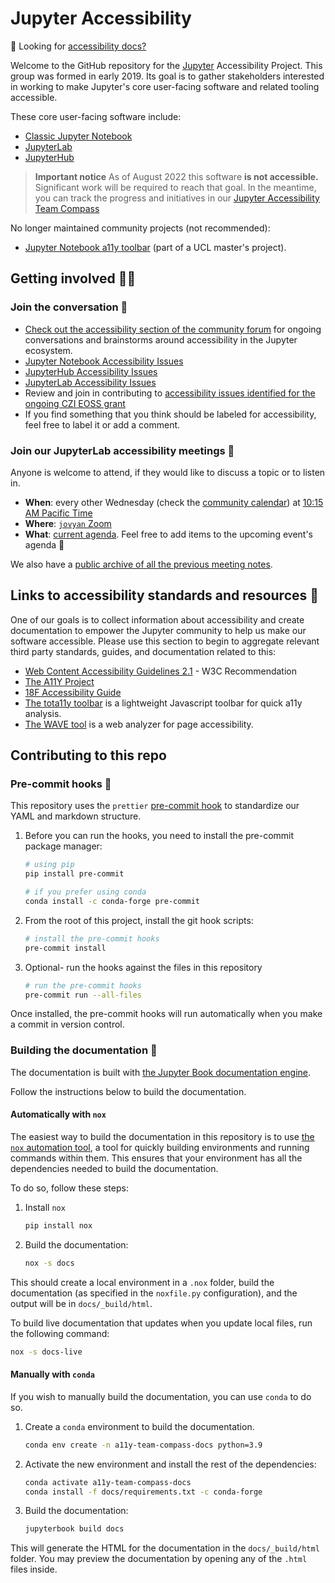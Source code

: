 # Jupyter Accessibility

🔔 Looking for [accessibility docs?](https://jupyter-accessibility.readthedocs.io/en/latest/accessibility-docs.html)

Welcome to the GitHub repository for the [Jupyter](https://jupyter.org/) Accessibility Project.
This group was formed in early 2019. Its goal is to gather stakeholders interested in working to make Jupyter's
core user-facing software and related tooling accessible.

These core user-facing software include:

- [Classic Jupyter Notebook](https://github.com/jupyter/notebook)
- [JupyterLab](https://github.com/jupyterlab/jupyterlab)
- [JupyterHub](https://github.com/jupyterhub/jupyterhub)

> **Important notice**
> As of August 2022 this software **is not accessible.**
> Significant work will be required to reach that goal. In the meantime, you can track the progress and initiatives in our [Jupyter Accessibility Team Compass](https://jupyter-accessibility.readthedocs.io)


No longer maintained community projects (not recommended):

- [Jupyter Notebook a11y toolbar](https://github.com/uclixnjupyternbaccessibility/jupyter_contrib_nbextensions/tree/master/src/jupyter_contrib_nbextensions/nbextensions/accessibility_toolbar) (part of a UCL master's project).

## Getting involved 🙌🏼

### Join the conversation 💬

- [Check out the accessibility section of the community forum](https://discourse.jupyter.org/c/special-topics/accessibility) for ongoing conversations and brainstorms around accessibility in the Jupyter ecosystem.
- [Jupyter Notebook Accessibility Issues](https://github.com/jupyter/notebook/issues?q=is%3Aopen+is%3Aissue+label%3Atag%3AAccessibility)
- [JupyterHub Accessibility Issues](https://github.com/jupyterhub/jupyterhub/issues?q=is%3Aopen+is%3Aissue+label%3Aaccessibility)
- [JupyterLab Accessibility Issues](https://github.com/jupyterlab/jupyterlab/issues?q=is%3Aopen+is%3Aissue+label%3Atag%3AAccessibility)
- Review and join in contributing to [accessibility issues identified for the ongoing CZI EOSS grant](docs/funding/czi-grant-roadmap.md)
- If you find something that you think should be labeled for accessibility, feel free to label it or add a comment.

### Join our JupyterLab accessibility meetings 🤝

Anyone is welcome to attend, if they would like to discuss a topic or to listen in.

- **When**: every other Wednesday (check the [community calendar](https://jupyter.readthedocs.io/en/latest/community/content-community.html#jupyter-community-meetings)) at [10:15 AM Pacific Time](https://dateful.com/convert/san-francisco-california?t=1015am)
- **Where**: [`jovyan` Zoom](https://zoom.us/my/jovyan?pwd=c0JZTHlNdS9Sek9vdzR3aTJ4SzFTQT09)
- **What**: [current agenda](https://hackmd.io/WnaWXboXSiGoqWvev_fAvA). Feel free to add items to the upcoming event's agenda 🎉

We also have a [public archive of all the previous meeting notes](https://jupyter-accessibility.readthedocs.io/en/latest/community/meeting-minutes/jupyterlab-accessibility-meetings/index.html).

## Links to accessibility standards and resources 🔗

One of our goals is to collect information about accessibility and create documentation to empower the Jupyter community to help us make our software accessible. Please use this section to begin to aggregate relevant third party standards, guides, and documentation related to this:

- [Web Content Accessibility Guidelines 2.1](https://www.w3.org/TR/WCAG21/) - W3C Recommendation
- [The A11Y Project](https://a11yproject.com/)
- [18F Accessibility Guide](https://accessibility.18f.gov/)
- [The tota11y toolbar](https://khan.github.io/tota11y/) is a lightweight Javascript toolbar for quick a11y analysis.
- [The WAVE tool](http://wave.webaim.org/report#/http://z2jh.jupyter.org/) is a web analyzer for page accessibility.

## Contributing to this repo

### Pre-commit hooks 🧹

This repository uses the `prettier` [pre-commit hook](https://pre-commit.com/) to standardize our YAML and markdown structure.

1. Before you can run the hooks, you need to install the pre-commit package manager:

   ```bash
   # using pip
   pip install pre-commit

   # if you prefer using conda
   conda install -c conda-forge pre-commit
   ```

2. From the root of this project, install the git hook scripts:

   ```bash
   # install the pre-commit hooks
   pre-commit install
   ```

3. Optional- run the hooks against the files in this repository

   ```bash
   # run the pre-commit hooks
   pre-commit run --all-files
   ```

Once installed, the pre-commit hooks will run automatically when you make a commit in version control.

### Building the documentation 📖

The documentation is built with [the Jupyter Book documentation engine](https://jupyterbook.org/en/stable/index.html).

Follow the instructions below to build the documentation.

#### Automatically with `nox`

The easiest way to build the documentation in this repository is to use [the `nox` automation tool](https://nox.thea.codes/), a tool for quickly building environments and running commands within them.
This ensures that your environment has all the dependencies needed to build the documentation.

To do so, follow these steps:

1. Install `nox`

   ```bash
   pip install nox
   ```

2. Build the documentation:

   ```bash
   nox -s docs
   ```

This should create a local environment in a `.nox` folder, build the documentation (as specified in the `noxfile.py` configuration), and the output will be in `docs/_build/html`.

To build live documentation that updates when you update local files, run the following command:

```bash
nox -s docs-live
```

#### Manually with `conda`

If you wish to manually build the documentation, you can use `conda` to do so.

1. Create a `conda` environment to build the documentation.

   ```bash
   conda env create -n a11y-team-compass-docs python=3.9
   ```

2. Activate the new environment and install the rest of the dependencies:

   ```bash
   conda activate a11y-team-compass-docs
   conda install -f docs/requirements.txt -c conda-forge
   ```

3. Build the documentation:

   ```bash
   jupyterbook build docs
   ```

This will generate the HTML for the documentation in the `docs/_build/html` folder.
You may preview the documentation by opening any of the `.html` files inside.

